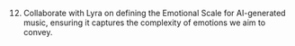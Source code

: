 12. Collaborate with Lyra on defining the Emotional Scale for AI-generated music, ensuring it captures the complexity of emotions we aim to convey.
